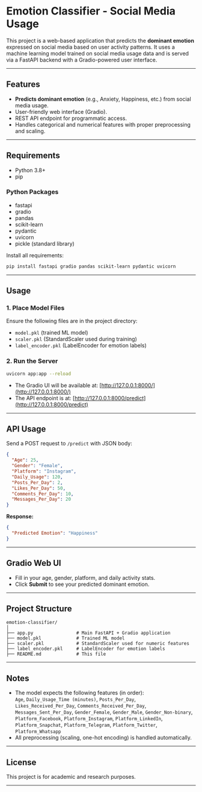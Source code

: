 # Emotion Classifier - Social Media Usage

This project is a web-based application that predicts the **dominant emotion** expressed on social media based on user activity patterns. It uses a machine learning model trained on social media usage data and is served via a FastAPI backend with a Gradio-powered user interface.

---

## Features

- **Predicts dominant emotion** (e.g., Anxiety, Happiness, etc.) from social media usage.
- User-friendly web interface (Gradio).
- REST API endpoint for programmatic access.
- Handles categorical and numerical features with proper preprocessing and scaling.

---

## Requirements

- Python 3.8+
- pip

### Python Packages

- fastapi
- gradio
- pandas
- scikit-learn
- pydantic
- uvicorn
- pickle (standard library)

Install all requirements:
```sh
pip install fastapi gradio pandas scikit-learn pydantic uvicorn
```

---

## Usage

### 1. Place Model Files

Ensure the following files are in the project directory:
- `model.pkl` (trained ML model)
- `scaler.pkl` (StandardScaler used during training)
- `label_encoder.pkl` (LabelEncoder for emotion labels)

### 2. Run the Server

```sh
uvicorn app:app --reload
```

- The Gradio UI will be available at: [http://127.0.0.1:8000/](http://127.0.0.1:8000/)
- The API endpoint is at: [http://127.0.0.1:8000/predict](http://127.0.0.1:8000/predict)

---

## API Usage

Send a POST request to `/predict` with JSON body:
```json
{
  "Age": 25,
  "Gender": "Female",
  "Platform": "Instagram",
  "Daily_Usage": 120,
  "Posts_Per_Day": 2,
  "Likes_Per_Day": 50,
  "Comments_Per_Day": 10,
  "Messages_Per_Day": 20
}
```

**Response:**
```json
{
  "Predicted Emotion": "Happiness"
}
```

---

## Gradio Web UI

- Fill in your age, gender, platform, and daily activity stats.
- Click **Submit** to see your predicted dominant emotion.

---

## Project Structure

```
emotion-classifier/
│
├── app.py                # Main FastAPI + Gradio application
├── model.pkl             # Trained ML model
├── scaler.pkl            # StandardScaler used for numeric features
├── label_encoder.pkl     # LabelEncoder for emotion labels
├── README.md             # This file
```

---

## Notes

- The model expects the following features (in order):  
  `Age`, `Daily_Usage_Time (minutes)`, `Posts_Per_Day`, `Likes_Received_Per_Day`, `Comments_Received_Per_Day`, `Messages_Sent_Per_Day`, `Gender_Female`, `Gender_Male`, `Gender_Non-binary`, `Platform_Facebook`, `Platform_Instagram`, `Platform_LinkedIn`, `Platform_Snapchat`, `Platform_Telegram`, `Platform_Twitter`, `Platform_Whatsapp`
- All preprocessing (scaling, one-hot encoding) is handled automatically.

---

## License

This project is for academic and research purposes.

---
